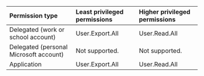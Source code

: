 |Permission type|Least privileged permissions|Higher privileged permissions|
|:---|:---|:---|
|Delegated (work or school account)|User.Export.All|User.Read.All|
|Delegated (personal Microsoft account)|Not supported.|Not supported.|
|Application|User.Export.All|User.Read.All|
